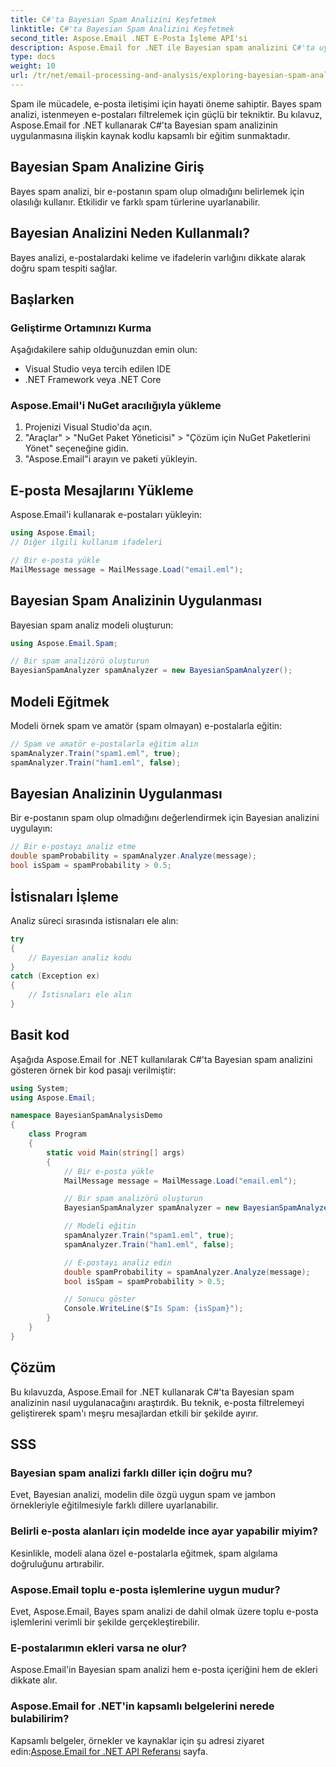 ```yaml
---
title: C#'ta Bayesian Spam Analizini Keşfetmek
linktitle: C#'ta Bayesian Spam Analizini Keşfetmek
second_title: Aspose.Email .NET E-Posta İşleme API'si
description: Aspose.Email for .NET ile Bayesian spam analizini C#'ta uygulayın. Doğru e-posta filtreleme. Adım adım kılavuz ve kod.
type: docs
weight: 10
url: /tr/net/email-processing-and-analysis/exploring-bayesian-spam-analysis-in-csharp/
---
```


Spam ile mücadele, e-posta iletişimi için hayati öneme sahiptir. Bayes spam analizi, istenmeyen e-postaları filtrelemek için güçlü bir tekniktir. Bu kılavuz, Aspose.Email for .NET kullanarak C#'ta Bayesian spam analizinin uygulanmasına ilişkin kaynak kodlu kapsamlı bir eğitim sunmaktadır.

## Bayesian Spam Analizine Giriş

Bayes spam analizi, bir e-postanın spam olup olmadığını belirlemek için olasılığı kullanır. Etkilidir ve farklı spam türlerine uyarlanabilir.

## Bayesian Analizini Neden Kullanmalı?

Bayes analizi, e-postalardaki kelime ve ifadelerin varlığını dikkate alarak doğru spam tespiti sağlar.

## Başlarken

### Geliştirme Ortamınızı Kurma

Aşağıdakilere sahip olduğunuzdan emin olun:
- Visual Studio veya tercih edilen IDE
- .NET Framework veya .NET Core

### Aspose.Email'i NuGet aracılığıyla yükleme

1. Projenizi Visual Studio'da açın.
2. "Araçlar" > "NuGet Paket Yöneticisi" > "Çözüm için NuGet Paketlerini Yönet" seçeneğine gidin.
3. "Aspose.Email"i arayın ve paketi yükleyin.

## E-posta Mesajlarını Yükleme

Aspose.Email'i kullanarak e-postaları yükleyin:

```csharp
using Aspose.Email;
// Diğer ilgili kullanım ifadeleri

// Bir e-posta yükle
MailMessage message = MailMessage.Load("email.eml");
```

## Bayesian Spam Analizinin Uygulanması

Bayesian spam analiz modeli oluşturun:

```csharp
using Aspose.Email.Spam;

// Bir spam analizörü oluşturun
BayesianSpamAnalyzer spamAnalyzer = new BayesianSpamAnalyzer();
```

## Modeli Eğitmek

Modeli örnek spam ve amatör (spam olmayan) e-postalarla eğitin:

```csharp
// Spam ve amatör e-postalarla eğitim alın
spamAnalyzer.Train("spam1.eml", true);
spamAnalyzer.Train("ham1.eml", false);
```

## Bayesian Analizinin Uygulanması

Bir e-postanın spam olup olmadığını değerlendirmek için Bayesian analizini uygulayın:

```csharp
// Bir e-postayı analiz etme
double spamProbability = spamAnalyzer.Analyze(message);
bool isSpam = spamProbability > 0.5;
```

## İstisnaları İşleme

Analiz süreci sırasında istisnaları ele alın:

```csharp
try
{
    // Bayesian analiz kodu
}
catch (Exception ex)
{
    // İstisnaları ele alın
}
```

## Basit kod

Aşağıda Aspose.Email for .NET kullanılarak C#'ta Bayesian spam analizini gösteren örnek bir kod pasajı verilmiştir:

```csharp
using System;
using Aspose.Email;

namespace BayesianSpamAnalysisDemo
{
    class Program
    {
        static void Main(string[] args)
        {
            // Bir e-posta yükle
            MailMessage message = MailMessage.Load("email.eml");

            // Bir spam analizörü oluşturun
            BayesianSpamAnalyzer spamAnalyzer = new BayesianSpamAnalyzer();

            // Modeli eğitin
            spamAnalyzer.Train("spam1.eml", true);
            spamAnalyzer.Train("ham1.eml", false);

            // E-postayı analiz edin
            double spamProbability = spamAnalyzer.Analyze(message);
            bool isSpam = spamProbability > 0.5;

            // Sonucu göster
            Console.WriteLine($"Is Spam: {isSpam}");
        }
    }
}
```

## Çözüm

Bu kılavuzda, Aspose.Email for .NET kullanarak C#'ta Bayesian spam analizinin nasıl uygulanacağını araştırdık. Bu teknik, e-posta filtrelemeyi geliştirerek spam'ı meşru mesajlardan etkili bir şekilde ayırır.

## SSS

### Bayesian spam analizi farklı diller için doğru mu?

Evet, Bayesian analizi, modelin dile özgü uygun spam ve jambon örnekleriyle eğitilmesiyle farklı dillere uyarlanabilir.

### Belirli e-posta alanları için modelde ince ayar yapabilir miyim?

Kesinlikle, modeli alana özel e-postalarla eğitmek, spam algılama doğruluğunu artırabilir.

### Aspose.Email toplu e-posta işlemlerine uygun mudur?

Evet, Aspose.Email, Bayes spam analizi de dahil olmak üzere toplu e-posta işlemlerini verimli bir şekilde gerçekleştirebilir.

### E-postalarımın ekleri varsa ne olur?

Aspose.Email'in Bayesian spam analizi hem e-posta içeriğini hem de ekleri dikkate alır.

### Aspose.Email for .NET'in kapsamlı belgelerini nerede bulabilirim?

 Kapsamlı belgeler, örnekler ve kaynaklar için şu adresi ziyaret edin:[Aspose.Email for .NET API Referansı](https://reference.aspose.com/email/net) sayfa.